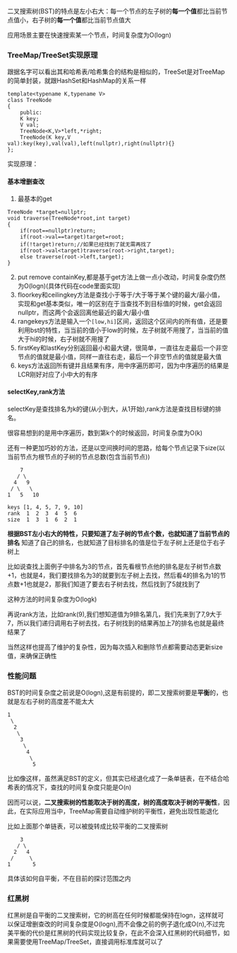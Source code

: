 二叉搜索树(BST)的特点是左小右大：每一个节点的左子树的**每一个值**都比当前节点值小，右子树的**每一个值**都比当前节点值大

应用场景主要在快速搜索某一个节点，时间复杂度为O(logn)

### TreeMap/TreeSet实现原理
跟据名字可以看出其和哈希表/哈希集合的结构是相似的，TreeSet是对TreeMap的简单封装，就跟HashSet和HashMap的关系一样
```
template<typename K,typename V>
class TreeNode
{
	public:
	K key;
	V val;
	TreeNode<K,V>*left,*right;
	TreeNode(K key,V val):key(key),val(val),left(nullptr),right(nullptr){}
};
```
实现原理：

#### 基本增删查改
1. 最基本的get
```
TreeNode *target=nullptr;
void traverse(TreeNode*root,int target)
{
	if(root==nullptr)return;
	if(root->val==target)target=root;
	if(!target)return;//如果已经找到了就无需再找了
	if(root->val<target)traverse(root->right,target);
	else traverse(root->left,target);
}
```
2. put remove containKey,都是基于get方法上做一点小改动，时间复杂度仍然为O(logn)(具体代码在code里面实现)
3. floorkey和ceilingkey方法是查找小于等于/大于等于某个键的最大/最小值，实现和get基本类似，唯一的区别在于当查找不到目标值的时候，get会返回nullptr，而这两个会返回离他最近的最大/最小值
4. rangekeys方法是输入一个`[low,hi]`区间，返回这个区间内的所有值，还是要利用bst的特性，当当前的值小于low的时候，左子树就不用搜了，当当前的值大于hi的时候，右子树就不用搜了
5. firstKey和lastKey分别返回最小和最大键，很简单，一直往左走最后一个非空节点的值就是最小值，同样一直往右走，最后一个非空节点的值就是最大值
6. keys方法返回所有键并且结果有序，用中序遍历即可，因为中序遍历的结果是LCR刚好对应了小中大的有序
#### selectKey,rank方法
selectKey是查找排名为k的键(从小到大，从1开始),rank方法是查找目标键的排名。

很容易想到的是用中序遍历，数到第k个的时候返回，时间复杂度为O(k)

还有一种更加巧妙的方法，还是以空间换时间的思路，给每个节点记录下size(以当前节点为根节点的子树的节点总数(包含当前节点))
```
    7
   / \
  4   9
 / \   \
1   5   10

keys [1, 4, 5, 7, 9, 10]
rank  1  2  3  4  5  6
size  1  3  1  6  2  1
```
**根据BST左小右大的特性，只要知道了左子树的节点个数，也就知道了当前节点的排名**
知道了自己的排名，也就知道了目标排名的值是位于左子树上还是位于右子树上

比如说查找上面例子中排名为3的节点，首先看根节点他的排名是左子树节点数+1，也就是4，我们要找排名为3的就要到左子树上去找，然后看4的排名为1的节点数+1也就是2，那我们知道了要去右子树去找，然后找到了5就找到了

这种方法的时间复杂度为O(logk)

再说rank方法，比如rank(9),我们想知道值为9排名第几，我们先来到了7,9大于7，所以我们递归调用右子树去找，右子树找到的结果再加上7的排名也就是最终结果了

当然这样也提高了维护的复杂性，因为每次插入和删除节点都需要动态更新size值，来确保正确性

### 性能问题
BST的时间复杂度之前说是O(logn),这是有前提的，即二叉搜索树要是**平衡**的，也就是左右子树的高度差不能太大
```
1
 \
  2
   \
    3
     \
      4
       \
        5
```
比如像这样，虽然满足BST的定义，但其实已经退化成了一条单链表，在不结合哈希表的情况下，查找的时间复杂度只能是O(n)

因而可以说，**二叉搜索树的性能取决于树的高度，树的高度取决于树的平衡性**，因此，在实际应用当中，TreeMap需要自动维护树的平衡性，避免出现性能退化

比如上面那个单链表，可以被旋转成比较平衡的二叉搜索树
```
    3
   / \
  2   4
 /     \
1       5
```
具体该如何自平衡，不在目前的探讨范围之内

### 红黑树
红黑树是自平衡的二叉搜索树，它的树高在任何时候都能保持在logn，这样就可以保证增删查改的时间复杂度是O(logn),而不会像之前的例子退化成O(n),不过完美平衡的代价是红黑树的代码实现比较复杂，在此不会深入红黑树的代码细节，如果需要使用TreeMap/TreeSet，直接调用标准库就可以了